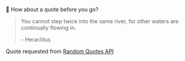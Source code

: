 📣 How about a quote before you go?

> You cannot step twice into the same river, for other waters are continually flowing in.
>
> <p>- Heraclitus</p>

Quote requested from [Random Quotes API](https://github.com/lukePeavey/quotable)
